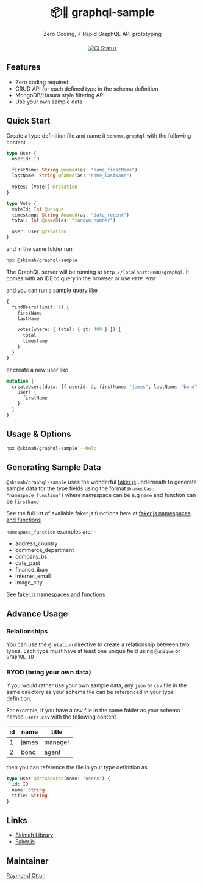 <h1 align="center" style="border-bottom: none;">📦🚀 graphql-sample</h1>
<p align="center">
<p align="center">
    Zero Coding, ⚡ Rapid GraphQL API prototyping
</p>
<p align="center">
<a href="#">
<img src="https://github.com/sayjava/graphql-sample/workflows/test/badge.svg" alt="CI Status">
</a>
</p>

## Features

- Zero coding required
- CRUD API for each defined type in the schema definition
- MongoDB/Hasura style filtering API
- Use your own sample data

## Quick Start

Create a type definition file and name it `schema.graphql` with the following content

```graphql
type User {
  userid: ID

  firstName: String @named(as: "name_firstName")
  lastName: String @named(as: "name_lastName")

  votes: [Vote!] @relation
}

type Vote {
  voteId: Int @unique
  timestamp: String @named(as: "date_recent")
  total: Int @nameD(as: "random_number")

  user: User @relation
}
```

and in the same folder run

```sh
npx @skimah/graphql-sample
```

The GraphQL server will be running at `http://localhost:8080/graphql`. It comes with an IDE to query in the browser or use `HTTP POST`

and you can run a sample query like

```graphql
{
  findUsers(limit: 2) {
    firstName
    lastName

    votes(where: { total: { gt: 400 } }) {
      total
      timestamp
    }
  }
}
```

or create a new user like

```graphql
mutation {
  createUsers(data: [{ userid: 2, firstName: "james", lastName: "bond" }]) {
    users {
      firstName
    }
  }
}
```

## Usage & Options

```sh
npx @skimah/graphql-sample --help
```

## Generating Sample Data

`@skimah/graphql-sample` uses the wonderful [faker.js](https://github.com/marak/Faker.js/) underneath to generate sample data for the type fields using the format `@named(as: "namespace_function")` where namespace can be e.g `name` and function can be `firstName`

See the full list of available faker.js functions here at [faker.js namespaces and functions](https://rawgit.com/Marak/faker.js/master/examples/browser/index.html)

`namespace_function` examples are: -

- address_country
- commerce_department
- company_bs
- date_past
- finance_iban
- internet_email
- image_city

See [faker.js namespaces and functions](https://rawgit.com/Marak/faker.js/master/examples/browser/index.html)

## Advance Usage

### Relationships

You can use the `@relation` directive to create a relationship between two types. Each type must have at least one unique field using `@unique` or `GraphQL ID`

### BYOD (bring your own data)

if you would rather use your own sample data, any `json` or `csv` file in the same directory as your schema file can be referenced in your type definition.

For example, if you have a csv file in the same folder as your schema named `users.csv` with the following content

| id  | name  | title   |
| --- | ----- | ------- |
| 1   | james | manager |
| 2   | bond  | agent   |

then you can reference the file in your type definition as

```graphql
type User @datasource(name: "users") {
  id: ID
  name: String
  title: String
}
```

## Links

- [Skimah Library](https://docs.skimah.dev/#/)
- [Faker.js](https://github.com/marak/Faker.js/)

## Maintainer

[Raymond Ottun]("http://github.com/sayjava)
